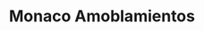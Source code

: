 ---
title: "Monaco Amoblamientos"
url: /ciudad-autonoma-de-buenos-aires/monaco-amoblamientos/
shop: muebles
---